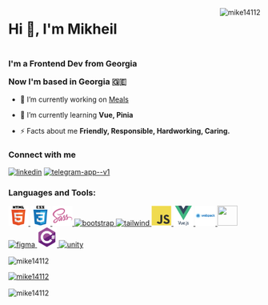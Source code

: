 <div style="display:flex; justify-content:space-between; align-content: center;">
<h1 >Hi 👋, I'm Mikheil</h1>


<p align="left"> <img src="https://komarev.com/ghpvc/?username=mike14112&label=Profile%20views&color=0e75b6&style=flat" alt="mike14112" /> </p>

</div>
<h3 align="left">I'm a Frontend Dev from Georgia

Now I'm based in Georgia 🇬🇪 </h3>

- 🔭 I’m currently working on [Meals](https://github.com/mike14112/Meals)

- 🌱 I’m currently learning **Vue, Pinia**

- ⚡ Facts about me **Friendly, Responsible, Hardworking, Caring.**
<h3 align="left">Connect with me</h3>
<p align="left">
<a href="https://linkedin.com/in/https://www.linkedin.com/in/mikheil-avetisiani/" target="_blank"><img width="48" height="48" src="https://img.icons8.com/color/48/linkedin.png" alt="linkedin"/></a>
<a href="https://t.me/Mike_14112" target="_blank"><img  src="https://img.icons8.com/color/48/telegram-app--v1.png" alt="telegram-app--v1"/></a>
</p>

<h3 align="left">Languages and Tools:</h3>
<p align="left"> <a href="https://developer.mozilla.org/en-US/docs/Web/HTML" target="_blank" rel="noreferrer"> <img src="https://raw.githubusercontent.com/devicons/devicon/master/icons/html5/html5-original-wordmark.svg" alt="html5" width="40" height="40"/> </a>  <a href="https://www.w3schools.com/css/" target="_blank" rel="noreferrer"> <img src="https://raw.githubusercontent.com/devicons/devicon/master/icons/css3/css3-original-wordmark.svg" alt="css3" width="40" height="40"/> </a> <a href="https://sass-lang.com" target="_blank" rel="noreferrer"> <img src="https://raw.githubusercontent.com/devicons/devicon/master/icons/sass/sass-original.svg" alt="sass" width="40" height="40"/> </a>  <a href="https://getbootstrap.com" target="_blank" rel="noreferrer"> <img src="https://getbootstrap.com/docs/5.3/assets/brand/bootstrap-logo-shadow.png" alt="bootstrap" width="40" height="40"/> </a> <a href="https://tailwindcss.com/" target="_blank" rel="noreferrer"> <img src="https://www.vectorlogo.zone/logos/tailwindcss/tailwindcss-icon.svg" alt="tailwind" width="40" height="40"/> </a> <a href="https://developer.mozilla.org/en-US/docs/Web/JavaScript" target="_blank" rel="noreferrer"> <img src="https://raw.githubusercontent.com/devicons/devicon/master/icons/javascript/javascript-original.svg" alt="javascript" width="40" height="40"/> </a> <a href="https://vuejs.org/" target="_blank" rel="noreferrer"> <img src="https://raw.githubusercontent.com/devicons/devicon/master/icons/vuejs/vuejs-original-wordmark.svg" alt="vuejs" width="40" height="40"/> </a>  <a href="https://webpack.js.org" target="_blank" rel="noreferrer"> <img src="https://raw.githubusercontent.com/devicons/devicon/d00d0969292a6569d45b06d3f350f463a0107b0d/icons/webpack/webpack-original-wordmark.svg" alt="webpack" width="40" height="40"/> </a> <a> <img src="https://raw.githubusercontent.com/get-icon/geticon/fc0f660daee147afb4a56c64e12bde6486b73e39/icons/vite.svg" width="40" height="40"> </a> <a href="https://www.figma.com/" target="_blank" rel="noreferrer"> <img src="https://www.vectorlogo.zone/logos/figma/figma-icon.svg" alt="figma" width="40" height="40"/> </a>  <a href="https://www.w3schools.com/cs/" target="_blank" rel="noreferrer"> <img src="https://raw.githubusercontent.com/devicons/devicon/master/icons/csharp/csharp-original.svg" alt="csharp" width="40" height="40"/> </a> <a href="https://unity.com/" target="_blank" rel="noreferrer"> <img src="https://www.vectorlogo.zone/logos/unity3d/unity3d-icon.svg" alt="unity" width="40" height="40"/> </a>  </p>



<p><img align="center" src="https://github-readme-stats.vercel.app/api/top-langs?username=mike14112&showicons=true&locale=en&layout=compact" alt="mike14112" /></p>

<p align="left"> <a href="https://github.com/ryo-ma/github-profile-trophy"><img src="https://github-profile-trophy.vercel.app/?username=mike14112" alt="mike14112" /></a> </p>

<p><img align="center" src="https://github-readme-streak-stats.herokuapp.com/?user=mike14112&theme=dark" alt="mike14112" /></p>



